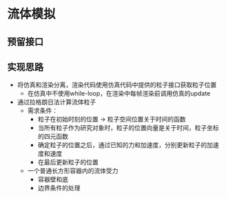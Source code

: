 # 流体模拟

## 预留接口

## 实现思路

- 将仿真和渲染分离，渲染代码使用仿真代码中提供的粒子接口获取粒子位置
  - 在仿真中不使用while-loop，在渲染中每帧渲染前调用仿真的update
- 通过拉格朗日法计算流体粒子
  - 需求条件：
    - 粒子在初始时刻的位置 -> 粒子空间位置关于时间的函数
    - 当所有粒子作为研究对象时，粒子的位置向量是关于时间，粒子坐标的四元函数
    - 确定粒子的位置之后，通过已知的力和加速度，分别更新粒子的加速度和速度
    - 在最后更新粒子的位置
  - 一个普通长方形容器内的流体受力
    - 容器壁和底
    - 边界条件的处理
